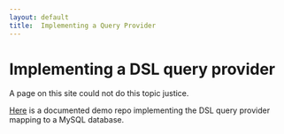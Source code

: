 ```yaml
---
layout: default
title:  Implementing a Query Provider
---
```

Implementing a DSL query provider
=================================

A page on this site could not do this topic justice.

[Here][1] is a documented demo repo implementing the DSL query provider mapping to a MySQL database.

[1]: https://github.com/TimeToogo/Pinq.Demo.Sql
